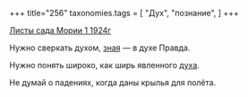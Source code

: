 +++
title="256"
taxonomies.tags = [
 "Дух",
 "познание",
]
+++

[Листы сада Мории 1 1924г](/agni/1924)

Нужно сверкать духом, [зная](/tags/познание) — в духе Правда.   

Нужно понять широко, как ширь явленного [духа](/tags/Дух).   

Не думай о падениях, когда даны крылья для полёта.   

